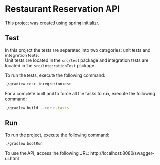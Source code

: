 # Restaurant Reservation API

This project was created using [spring initializr](https://start.spring.io/).

## Test

In this project the tests are separated into two categories: unit tests and integration tests.  
Unit tests are located in the `src/test` package and integration tests are located in the `src/integrationTest` package.

To run the tests, execute the following command:
```bash
./gradlew test integrationTest
```

For a complete built and to force all the tasks to run, execute the following command:
```bash
./gradlew build --rerun-tasks
```

## Run

To run the project, execute the following command:
```bash
./gradlew bootRun
```

To use the API, access the following URL: http://localhost:8080/swagger-ui.html
